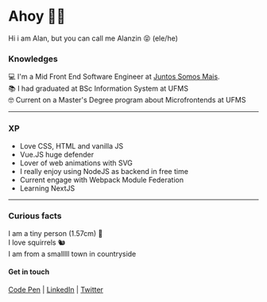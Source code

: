 # Ahoy 🏴‍☠️
Hi i am Alan, but you can call me Alanzin 😝 (ele/he)


### Knowledges 
💻 I'm a Mid Front End Software Engineer at <a href="https://github.com/juntossomosmais">Juntos Somos Mais</a>.   
📚 I had graduated at BSc Information System at UFMS  
🤓 Current on a Master's Degree program about Microfrontends at UFMS
_____

### XP
- Love CSS, HTML and vanilla JS
- Vue.JS huge defender
- Lover of web animations with SVG
- I really enjoy using NodeJS as backend in free time
- Current engage with Webpack Module Federation 
- Learning NextJS
_____
### Curious facts
I am a tiny person (1.57cm) 👶    
I love squirrels 🐿  
I am from a smalllll town in countryside


#### Get in touch
[Code Pen](https://codepen.io/schirrel)   |   [LinkedIn](https://www.linkedin.com/in/alanschio/) |   [Twitter](https://www.twitter.com/schirrel)




